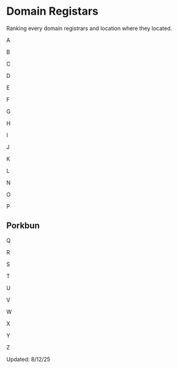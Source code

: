 # Domain Registars

Ranking every domain registrars and location where they located.

A

B

C

D

E

F

G

H

I

J

K

L

N

O

P

## Porkbun

Q

R

S

T

U

V

W

X

Y

Z






Updated: 8/12/25
